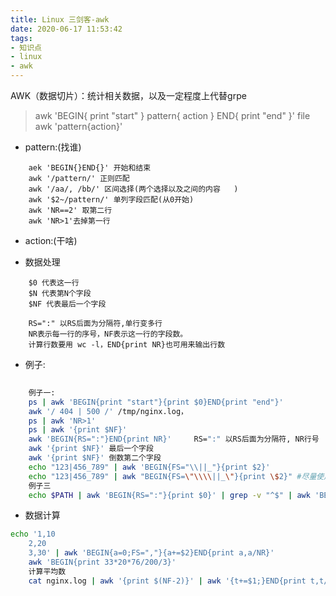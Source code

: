 ```yaml
---
title: Linux 三剑客-awk
date: 2020-06-17 11:53:42
tags:
- 知识点
- linux
- awk
---
```



AWK（数据切片）：统计相关数据，以及一定程度上代替grpe
    
>  awk 'BEGIN{ print "start" } pattern{ action } END{ print "end" }' file
>  awk 'pattern{action}'

- pattern:(找谁)
```text
    aek 'BEGIN{}END{}' 开始和结束
    awk '/pattern/' 正则匹配
    awk '/aa/, /bb/' 区间选择(两个选择以及之间的内容   )
    awk '$2~/pattern/' 单列字段匹配(从0开始)
    awk 'NR==2' 取第二行
	awk 'NR>1'去掉第一行

```
-  action:(干啥)


- 数据处理
```text
    $0 代表这一行
    $N 代表第N个字段
    $NF 代表最后一个字段

    RS=":" 以RS后面为分隔符,单行变多行  
    NR表示每一行的序号，NF表示这一行的字段数。
    计算行数要用 wc -l，END{print NR}也可用来输出行数

```

- 例子: 
```bash
    
    例子一:
 	ps | awk 'BEGIN{print "start"}{print $0}END{print "end"}'
    awk '/ 404 | 500 /' /tmp/nginx.log，
 	ps | awk 'NR>1'
 	ps | awk '{print $NF}'
    awk 'BEGIN{RS=":"}END{print NR}'     RS=":" 以RS后面为分隔符, NR行号
    awk '{print $NF}' 最后一个字段
    awk '{print $NF}' 倒数第二个字段
 	echo "123|456_789" | awk 'BEGIN{FS="\\||_"}{print $2}'
 	echo "123|456_789" | awk "BEGIN{FS=\"\\\\||_\"}{print \$2}" #尽量使用单引号
    例子三
 	echo $PATH | awk 'BEGIN{RS=":"}{print $0}' | grep -v "^$" | awk 'BEGIN{FS="\n";ORS=":"}{print $0}END{printf "\n" }'


```

- 数据计算
```bash
echo '1,10
 	2,20
 	3,30' | awk 'BEGIN{a=0;FS=","}{a+=$2}END{print a,a/NR}'
 	awk 'BEGIN{print 33*20*76/200/3}'
    计算平均数
    cat nginx.log | awk '{print $(NF-2)}' | awk '{t+=$1;}END{print t,t/NR}'

```
